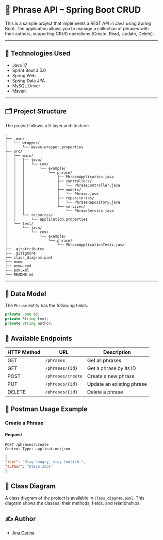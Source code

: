 # 📘 Phrase API – Spring Boot CRUD

This is a sample project that implements a REST API in Java using Spring Boot. The application allows you to manage a collection of phrases with their authors, supporting CRUD operations (Create, Read, Update, Delete).

---

## 🚀 Technologies Used

- Java 17
- Sprint Boot 3.5.0
- Spring Web
- Spring Data JPA
- MySQL Driver
- Maven

---

## 🗂️ Project Structure

The project follows a 3-layer architecture:


```
.
├── .mvn/
│   └── wrapper/
│       └── maven-wrapper.properties
├── src/
│   ├── main/
│   │   ├── java/
│   │   │   └── com/
│   │   │       └── example/
│   │   │           └── phrase/
│   │   │               ├── PhraseApplication.java
│   │   │               ├── controllers/
│   │   │               │   └── PhraseController.java
│   │   │               ├── models/
│   │   │               │   └── Phrase.java
│   │   │               ├── repositories/
│   │   │               │   └── PhraseRepository.java
│   │   │               └── services/
│   │   │                   └── PhraseService.java
│   │   └── resources/
│   │       └── application.properties
│   └── test/
│       └── java/
│           └── com/
│               └── example/
│                   └── phrase/
│                       └── PhraseApplicationTests.java
├── .gitattributes
├── .gitignore
├── class_diagram.puml
├── mvnw
├── mvnw.cmd
├── pom.xml
└── README.md
```

---

## 📄 Data Model

The `Phrase` entity has the following fields:

```java
private Long id;
private String text;
private String author;
```

## 📮 Available Endpoints
| HTTP Method | URL               | Description               |
| ----------- | ----------------- | ------------------------- |
| GET         | `/phrases`        | Get all phrases           |
| GET         | `/phrases/{id}`   | Get a phrase by its ID    |
| POST        | `/phrases/create` | Create a new phrase       |
| PUT         | `/phrases/{id}`   | Update an existing phrase |
| DELETE      | `/phrases/{id}`   | Delete a phrase           |

## 🧪 Postman Usage Example

### Create a Phrase

#### Request
```http
POST /phrases/create
Content-Type: application/json
```

```JSON
{
"text": "Stay hungry, stay foolish.",
"author": "Steve Jobs"
}
```
## 📄 Class Diagram

A class diagram of the project is available in `class_diagram.puml`. This diagram shows the classes, their methods, fields, and relationships.

## ✍️ Author
- [Ana Carina](https://github.com/acpp2510)



